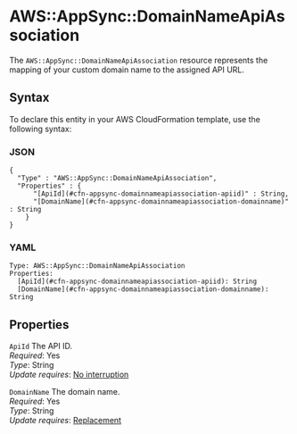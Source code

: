 # AWS::AppSync::DomainNameApiAssociation<a name="aws-resource-appsync-domainnameapiassociation"></a>

The `AWS::AppSync::DomainNameApiAssociation` resource represents the mapping of your custom domain name to the assigned API URL\.

## Syntax<a name="aws-resource-appsync-domainnameapiassociation-syntax"></a>

To declare this entity in your AWS CloudFormation template, use the following syntax:

### JSON<a name="aws-resource-appsync-domainnameapiassociation-syntax.json"></a>

```
{
  "Type" : "AWS::AppSync::DomainNameApiAssociation",
  "Properties" : {
      "[ApiId](#cfn-appsync-domainnameapiassociation-apiid)" : String,
      "[DomainName](#cfn-appsync-domainnameapiassociation-domainname)" : String
    }
}
```

### YAML<a name="aws-resource-appsync-domainnameapiassociation-syntax.yaml"></a>

```
Type: AWS::AppSync::DomainNameApiAssociation
Properties:
  [ApiId](#cfn-appsync-domainnameapiassociation-apiid): String
  [DomainName](#cfn-appsync-domainnameapiassociation-domainname): String
```

## Properties<a name="aws-resource-appsync-domainnameapiassociation-properties"></a>

`ApiId` <a name="cfn-appsync-domainnameapiassociation-apiid"></a>
The API ID\.  
_Required_: Yes  
_Type_: String  
_Update requires_: [No interruption](https://docs.aws.amazon.com/AWSCloudFormation/latest/UserGuide/using-cfn-updating-stacks-update-behaviors.html#update-no-interrupt)

`DomainName` <a name="cfn-appsync-domainnameapiassociation-domainname"></a>
The domain name\.  
_Required_: Yes  
_Type_: String  
_Update requires_: [Replacement](https://docs.aws.amazon.com/AWSCloudFormation/latest/UserGuide/using-cfn-updating-stacks-update-behaviors.html#update-replacement)
